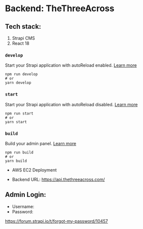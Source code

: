 # Backend: TheThreeAcross

## Tech stack:

1. Strapi CMS
2. React 18

### `develop`

Start your Strapi application with autoReload enabled. [Learn more](https://docs.strapi.io/dev-docs/cli#strapi-develop)

```
npm run develop
# or
yarn develop
```

### `start`

Start your Strapi application with autoReload disabled. [Learn more](https://docs.strapi.io/dev-docs/cli#strapi-start)

```
npm run start
# or
yarn start
```

### `build`

Build your admin panel. [Learn more](https://docs.strapi.io/dev-docs/cli#strapi-build)

```
npm run build
# or
yarn build
```

- AWS EC2 Deployment

- Backend URL: https://api.thethreeacross.com/

## Admin Login:

- Username: 
- Password: 


https://forum.strapi.io/t/forgot-my-password/10457



